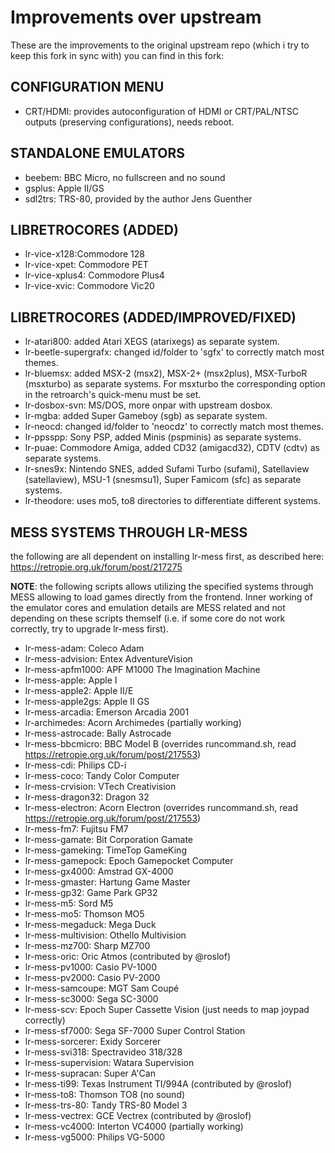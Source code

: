 # Improvements over upstream

These are the improvements to the original upstream repo (which i try to keep this fork in sync with) you can find in this fork:

## CONFIGURATION MENU

* CRT/HDMI: provides autoconfiguration of HDMI or CRT/PAL/NTSC outputs (preserving configurations), needs reboot.
  
## STANDALONE EMULATORS

* beebem: BBC Micro, no fullscreen and no sound
* gsplus: Apple II/GS
* sdl2trs: TRS-80, provided by the author Jens Guenther

## LIBRETROCORES (ADDED)

* lr-vice-x128:Commodore 128
* lr-vice-xpet: Commodore PET
* lr-vice-xplus4: Commodore Plus4
* lr-vice-xvic: Commodore Vic20

## LIBRETROCORES (ADDED/IMPROVED/FIXED)

* lr-atari800: added Atari XEGS (atarixegs) as separate system.
* lr-beetle-supergrafx: changed id/folder to 'sgfx' to correctly match most themes.
* lr-bluemsx: added MSX-2 (msx2), MSX-2+ (msx2plus), MSX-TurboR (msxturbo) as separate systems. For msxturbo the corresponding option in the retroarch's quick-menu must be set.
* lr-dosbox-svn: MS/DOS, more onpar with upstream dosbox.
* lr-mgba: added Super Gameboy (sgb) as separate system.
* lr-neocd: changed id/folder to 'neocdz' to correctly match most themes.
* lr-ppsspp: Sony PSP, added Minis (pspminis) as separate systems.
* lr-puae: Commodore Amiga, added CD32 (amigacd32), CDTV (cdtv) as separate systems.
* lr-snes9x: Nintendo SNES, added Sufami Turbo (sufami), Satellaview (satellaview), MSU-1 (snesmsu1), Super Famicom (sfc) as separate systems.
* lr-theodore: uses mo5, to8 directories to differentiate different systems.

## MESS SYSTEMS THROUGH LR-MESS

the following are all dependent on installing lr-mess first, as described here: https://retropie.org.uk/forum/post/217275

__NOTE__: the following scripts allows utilizing the specified systems through MESS allowing to load games directly from the frontend. Inner working of the emulator cores and emulation details are MESS related and not depending on these scripts themself (i.e. if some core do not work correctly, try to upgrade lr-mess first).

* lr-mess-adam: Coleco Adam
* lr-mess-advision: Entex AdventureVision
* lr-mess-apfm1000: APF M1000 The Imagination Machine
* lr-mess-apple: Apple I
* lr-mess-apple2: Apple II/E
* lr-mess-apple2gs: Apple II GS
* lr-mess-arcadia: Emerson Arcadia 2001
* lr-archimedes: Acorn Archimedes (partially working)
* lr-mess-astrocade: Bally Astrocade
* lr-mess-bbcmicro: BBC Model B (overrides runcommand.sh, read https://retropie.org.uk/forum/post/217553)
* lr-mess-cdi: Philips CD-i
* lr-mess-coco: Tandy Color Computer
* lr-mess-crvision: VTech Creativision
* lr-mess-dragon32: Dragon 32
* lr-mess-electron: Acorn Electron (overrides runcommand.sh, read https://retropie.org.uk/forum/post/217553)
* lr-mess-fm7: Fujitsu FM7
* lr-mess-gamate: Bit Corporation Gamate
* lr-mess-gameking: TimeTop GameKing
* lr-mess-gamepock: Epoch Gamepocket Computer
* lr-mess-gx4000: Amstrad GX-4000
* lr-mess-gmaster: Hartung Game Master
* lr-mess-gp32: Game Park GP32
* lr-mess-m5: Sord M5
* lr-mess-mo5: Thomson MO5
* lr-mess-megaduck: Mega Duck
* lr-mess-multivision: Othello Multivision
* lr-mess-mz700: Sharp MZ700
* lr-mess-oric: Oric Atmos (contributed by @roslof)
* lr-mess-pv1000: Casio PV-1000
* lr-mess-pv2000: Casio PV-2000
* lr-mess-samcoupe: MGT Sam Coupé
* lr-mess-sc3000: Sega SC-3000
* lr-mess-scv: Epoch Super Cassette Vision (just needs to map joypad correctly)
* lr-mess-sf7000: Sega SF-7000 Super Control Station
* lr-mess-sorcerer: Exidy Sorcerer
* lr-mess-svi318: Spectravideo 318/328
* lr-mess-supervision: Watara Supervision
* lr-mess-supracan: Super A'Can
* lr-mess-ti99: Texas Instrument TI/994A (contributed by @roslof)
* lr-mess-to8: Thomson TO8 (no sound)
* lr-mess-trs-80: Tandy TRS-80 Model 3
* lr-mess-vectrex: GCE Vectrex (contributed by @roslof)
* lr-mess-vc4000: Interton VC4000 (partially working)
* lr-mess-vg5000: Philips VG-5000
